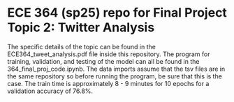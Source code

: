 # ECE 364 (sp25) repo for Final Project Topic 2: Twitter Analysis

The specific details of the topic can be found in the ECE364_tweet_analysis.pdf file inside this repository. The program for training, validation, and testing of the model can all be found in the 364_final_proj_code.ipynb. The data imports assume that the tsv files are in the same repository so before running the program, be sure that this is the case. The train time is approximately 8 - 9 minutes for 10 epochs for a validation accuracy of 76.8%.
